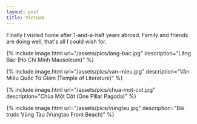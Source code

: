 ```yaml
---
layout: post
title: Vietnam
---
```


Finally I visited home after 1-and-a-half years abroad. Family and friends are doing well, that's all I could wish for.

{% include image.html url="/assets/pics/lang-bac.jpg" description="Lăng Bác (Ho Chi Minh Mausoleum)" %}

{% include image.html url="/assets/pics/van-mieu.jpg" description="Văn Miếu Quốc Tử Giám (Temple of Literature)" %}

{% include image.html url="/assets/pics/chua-mot-cot.jpg" description="Chùa Một Cột (One Pillar Pagoda)" %}

{% include image.html url="/assets/pics/vungtau.jpg" description="Bãi trước Vũng Tàu (Vungtau Front Beach)" %}

